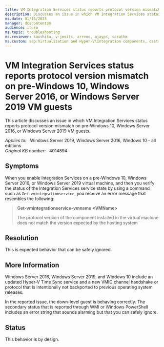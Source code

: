 ```yaml
---
title: VM Integration Services status reports protocol version mismatch on pre-Windows 10, Windows Server 2016, or Windows Server 2019 VM guests
description: Discusses an issue in which VM Integration Services status reports protocol version mismatch on pre-Windows 10, Windows Server 2016, or Windows Server 2019 VM guests.
ms.date: 01/15/2025
manager: dcscontentpm
audience: itpro
ms.topic: troubleshooting
ms.reviewer: kaushika, v-jesits, arrenc, ajayps, sarathm
ms.custom: sap:Virtualization and Hyper-V\Integration components, csstroubleshoot
---
```

# VM Integration Services status reports protocol version mismatch on pre-Windows 10, Windows Server 2016, or Windows Server 2019 VM guests

This article discusses an issue in which VM Integration Services status reports protocol version mismatch on pre-Windows 10, Windows Server 2016, or Windows Server 2019 VM guests.

_Applies to:_ &nbsp; Windows Server 2019, Windows Server 2016, Windows 10 - all editions  
_Original KB number:_ &nbsp; 4014894

## Symptoms

When you enable Integration Services on a pre-Windows 10, Windows Server 2016, or Windows Server 2019 virtual machine, and then you verify the status of the Integration Services service state by using a command such as `Get-vmintegrationservice`, you receive an error message that resembles the following:
> **Get-vmintegrationservice-vmname \<VMName>**  
>
> The protocol version of the component installed in the virtual machine does not match the version expected by the hosting system

## Resolution

This is expected behavior that can be safely ignored.

## More Information

Windows Server 2016, Windows Server 2019, and Windows 10 include an updated Hyper-V Time Sync service and a new VMIC channel handshake or protocol that is intentionally not backported to previous operating system releases.

In the reported issue, the down-level guest is behaving correctly. The secondary status that is reported through WMI or Windows PowerShell includes an error string that sounds alarming but that you can safely ignore.

## Status

This behavior is by design.
